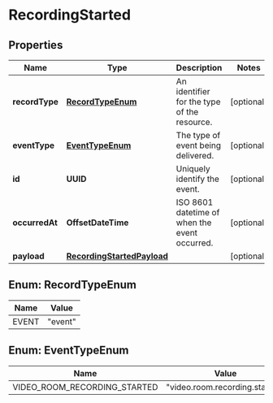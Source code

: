 

# RecordingStarted


## Properties

Name | Type | Description | Notes
------------ | ------------- | ------------- | -------------
**recordType** | [**RecordTypeEnum**](#RecordTypeEnum) | An identifier for the type of the resource. |  [optional]
**eventType** | [**EventTypeEnum**](#EventTypeEnum) | The type of event being delivered. |  [optional]
**id** | **UUID** | Uniquely identify the event. |  [optional]
**occurredAt** | **OffsetDateTime** | ISO 8601 datetime of when the event occurred. |  [optional]
**payload** | [**RecordingStartedPayload**](RecordingStartedPayload.md) |  |  [optional]



## Enum: RecordTypeEnum

Name | Value
---- | -----
EVENT | &quot;event&quot;



## Enum: EventTypeEnum

Name | Value
---- | -----
VIDEO_ROOM_RECORDING_STARTED | &quot;video.room.recording.started&quot;



